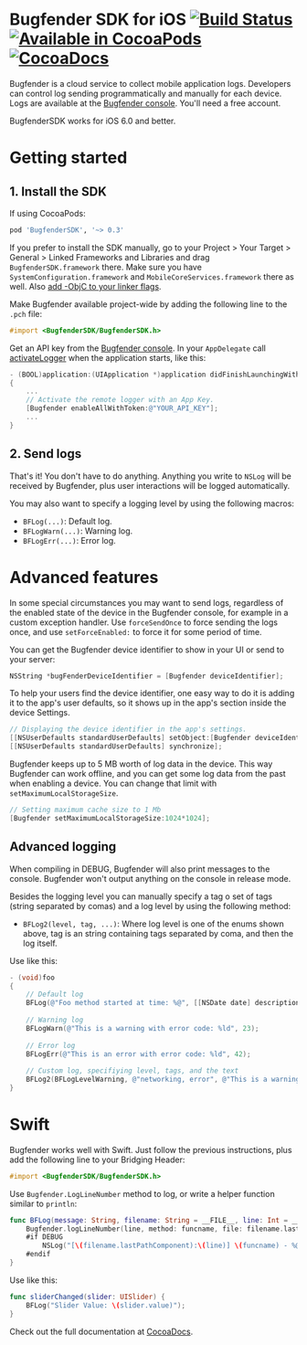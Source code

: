 Bugfender SDK for iOS [![Build Status](https://travis-ci.org/bugfender/BugfenderSDK-iOS-swift-sample.svg)](https://travis-ci.org/bugfender/BugfenderSDK-iOS-swift-sample) [![Available in CocoaPods](https://img.shields.io/cocoapods/v/BugfenderSDK.svg)](https://cocoapods.org/pods/BugfenderSDK) [![CocoaDocs](https://img.shields.io/badge/docs-%E2%9C%93-blue.svg)](http://cocoadocs.org/docsets/BugfenderSDK/) 
===================

Bugfender is a cloud service to collect mobile application logs. Developers can control log sending programmatically and manually for each device. Logs are available at the [Bugfender console](https://app.bugfender.com/). You'll need a free account.

BugfenderSDK works for iOS 6.0 and better.

# Getting started

## 1. Install the SDK

If using CocoaPods:

```ruby
pod 'BugfenderSDK', '~> 0.3'
```

If you prefer to install the SDK manually, go to your Project > Your Target > General > Linked Frameworks and Libraries and drag `BugfenderSDK.framework` there. Make sure you have `SystemConfiguration.framework` and `MobileCoreServices.framework` there as well. Also [add -ObjC to your linker flags](https://developer.apple.com/library/mac/qa/qa1490/_index.html).

Make Bugfender available project-wide by adding the following line to the `.pch` file:

```objective-c
#import <BugfenderSDK/BugfenderSDK.h>
```

Get an API key from the [Bugfender console](https://app.bugfender.com/). In your `AppDelegate` call [activateLogger](http://cocoadocs.org/docsets/BugfenderSDK/0.3.9/Classes/Bugfender.html#//api/name/activateLogger:) when the application starts, like this:

```objective-c
- (BOOL)application:(UIApplication *)application didFinishLaunchingWithOptions:(NSDictionary *)launchOptions
{
    ...
    // Activate the remote logger with an App Key.
    [Bugfender enableAllWithToken:@"YOUR_API_KEY"];
    ...
}
```

## 2. Send logs

That's it! You don't have to do anything. Anything you write to `NSLog` will be received by Bugfender, plus user interactions will be logged automatically.

You may also want to specify a logging level by using the following macros:

- `BFLog(...)`: Default log.
- `BFLogWarn(...)`: Warning log.
- `BFLogErr(...)`: Error log.

# Advanced features

In some special circumstances you may want to send logs, regardless of the enabled state of the device in the Bugfender console, for example in a custom exception handler. Use `forceSendOnce` to force sending the logs once, and use `setForceEnabled:` to force it for some period of time.

You can get the Bugfender device identifier to show in your UI or send to your server:

```objective-c
NSString *bugFenderDeviceIdentifier = [Bugfender deviceIdentifier];
```

To help your users find the device identifier, one easy way to do it is adding it to the app's user defaults, so it shows up in the app's section inside the device Settings.

```objective-c
// Displaying the device identifier in the app's settings.
[[NSUserDefaults standardUserDefaults] setObject:[Bugfender deviceIdentifier] forKey:@"bugfenderDeviceIDKey"];
[[NSUserDefaults standardUserDefaults] synchronize];
```

Bugfender keeps up to 5 MB worth of log data in the device. This way Bugfender can work offline, and you can get some log data from the past when enabling a device. You can change that limit with `setMaximumLocalStorageSize`.

```objective-c
// Setting maximum cache size to 1 Mb
[Bugfender setMaximumLocalStorageSize:1024*1024];
```

## Advanced logging

When compiling in DEBUG, Bugfender will also print messages to the console. Bugfender won't output anything on the console in release mode.

Besides the logging level you can manually specify a tag o set of tags (string separated by comas) and a log level by using the following method:

- `BFLog2(level, tag, ...)`: Where log level is one of the enums shown above, tag is an string containing tags separated by coma, and then the log itself.

Use like this:

```objective-c
- (void)foo
{
    // Default log
    BFLog(@"Foo method started at time: %@", [[NSDate date] description]);
    
    // Warning log
    BFLogWarn(@"This is a warning with error code: %ld", 23);
    
    // Error log
    BFLogErr(@"This is an error with error code: %ld", 42);
    
    // Custom log, specifiying level, tags, and the text
    BFLog2(BFLogLevelWarning, @"networking, error", @"This is a warning with some tags. Error code: %ld", (long)23);
}
```

# Swift

Bugfender works well with Swift. Just follow the previous instructions, plus add the following line to your Bridging Header:

```objective-c
#import <BugfenderSDK/BugfenderSDK.h>
```

Use `Bugfender.LogLineNumber` method to log, or write a helper function similar to `println`:

```swift
func BFLog(message: String, filename: String = __FILE__, line: Int = __LINE__, funcname: String = __FUNCTION__) {
    Bugfender.logLineNumber(line, method: funcname, file: filename.lastPathComponent, level: BFLogLevel.Default, tag: nil, message: message)
    #if DEBUG
        NSLog("[\(filename.lastPathComponent):\(line)] \(funcname) - %@", message)
    #endif
}
```

Use like this:
```swift
func sliderChanged(slider: UISlider) {
    BFLog("Slider Value: \(slider.value)");
}
```

Check out the full documentation at [CocoaDocs](http://cocoadocs.org/docsets/BugfenderSDK/).

